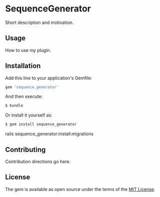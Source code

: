 # SequenceGenerator
Short description and motivation.

## Usage
How to use my plugin.

## Installation
Add this line to your application's Gemfile:

```ruby
gem 'sequence_generator'
```

And then execute:
```bash
$ bundle
```

Or install it yourself as:
```bash
$ gem install sequence_generator
```

rails sequence_generator:install:migrations

## Contributing
Contribution directions go here.

## License
The gem is available as open source under the terms of the [MIT License](https://opensource.org/licenses/MIT).
